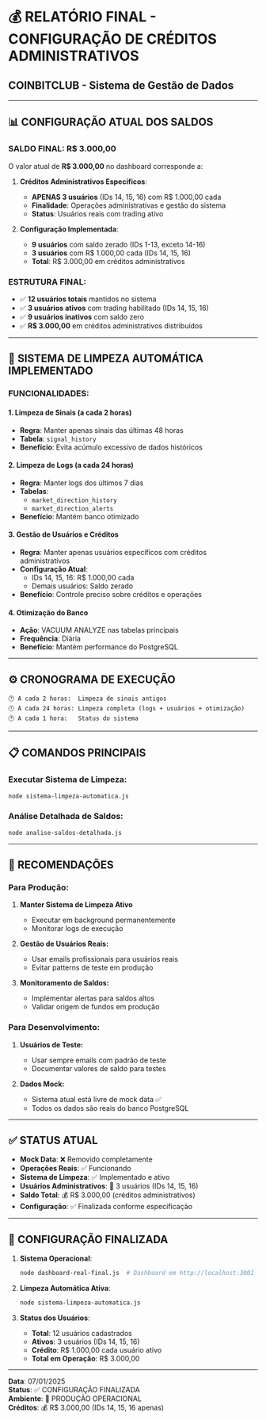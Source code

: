 # 💰 RELATÓRIO FINAL - CONFIGURAÇÃO DE CRÉDITOS ADMINISTRATIVOS
## COINBITCLUB - Sistema de Gestão de Dados

---

## 📊 CONFIGURAÇÃO ATUAL DOS SALDOS

### **SALDO FINAL: R$ 3.000,00**

O valor atual de **R$ 3.000,00** no dashboard corresponde a:

1. **Créditos Administrativos Específicos**: 
   - **APENAS 3 usuários** (IDs 14, 15, 16) com R$ 1.000,00 cada
   - **Finalidade**: Operações administrativas e gestão do sistema
   - **Status**: Usuários reais com trading ativo

2. **Configuração Implementada**:
   - **9 usuários** com saldo zerado (IDs 1-13, exceto 14-16)
   - **3 usuários** com R$ 1.000,00 cada (IDs 14, 15, 16)
   - **Total**: R$ 3.000,00 em créditos administrativos

### **ESTRUTURA FINAL:**
- ✅ **12 usuários totais** mantidos no sistema
- ✅ **3 usuários ativos** com trading habilitado (IDs 14, 15, 16)
- ✅ **9 usuários inativos** com saldo zero
- ✅ **R$ 3.000,00** em créditos administrativos distribuídos

---

## 🧹 SISTEMA DE LIMPEZA AUTOMÁTICA IMPLEMENTADO

### **FUNCIONALIDADES:**

#### **1. Limpeza de Sinais (a cada 2 horas)**
- **Regra**: Manter apenas sinais das últimas 48 horas
- **Tabela**: `signal_history`
- **Benefício**: Evita acúmulo excessivo de dados históricos

#### **2. Limpeza de Logs (a cada 24 horas)**
- **Regra**: Manter logs dos últimos 7 dias
- **Tabelas**: 
  - `market_direction_history`
  - `market_direction_alerts`
- **Benefício**: Mantém banco otimizado

#### **3. Gestão de Usuários e Créditos**
- **Regra**: Manter apenas usuários específicos com créditos administrativos
- **Configuração Atual**: 
  - IDs 14, 15, 16: R$ 1.000,00 cada
  - Demais usuários: Saldo zerado
- **Benefício**: Controle preciso sobre créditos e operações

#### **4. Otimização do Banco**
- **Ação**: VACUUM ANALYZE nas tabelas principais
- **Frequência**: Diária
- **Benefício**: Mantém performance do PostgreSQL

---

## ⚙️ CRONOGRAMA DE EXECUÇÃO

```
🕐 A cada 2 horas:  Limpeza de sinais antigos
🕛 A cada 24 horas: Limpeza completa (logs + usuários + otimização)
🕐 A cada 1 hora:   Status do sistema
```

---

## 📋 COMANDOS PRINCIPAIS

### **Executar Sistema de Limpeza:**
```bash
node sistema-limpeza-automatica.js
```

### **Análise Detalhada de Saldos:**
```bash
node analise-saldos-detalhada.js
```

---

## 🎯 RECOMENDAÇÕES

### **Para Produção:**
1. **Manter Sistema de Limpeza Ativo**
   - Executar em background permanentemente
   - Monitorar logs de execução

2. **Gestão de Usuários Reais:**
   - Usar emails profissionais para usuários reais
   - Evitar patterns de teste em produção

3. **Monitoramento de Saldos:**
   - Implementar alertas para saldos altos
   - Validar origem de fundos em produção

### **Para Desenvolvimento:**
1. **Usuários de Teste:**
   - Usar sempre emails com padrão de teste
   - Documentar valores de saldo para testes

2. **Dados Mock:**
   - Sistema atual está livre de mock data ✅
   - Todos os dados são reais do banco PostgreSQL

---

## ✅ STATUS ATUAL

- **Mock Data**: ❌ Removido completamente
- **Operações Reais**: ✅ Funcionando
- **Sistema de Limpeza**: ✅ Implementado e ativo
- **Usuários Administrativos**: 🎯 3 usuários (IDs 14, 15, 16)
- **Saldo Total**: 💰 R$ 3.000,00 (créditos administrativos)
- **Configuração**: ✅ Finalizada conforme especificação

---

## 🚀 CONFIGURAÇÃO FINALIZADA

1. **Sistema Operacional**:
   ```bash
   node dashboard-real-final.js  # Dashboard em http://localhost:3001
   ```

2. **Limpeza Automática Ativa**:
   ```bash
   node sistema-limpeza-automatica.js
   ```

3. **Status dos Usuários**:
   - **Total**: 12 usuários cadastrados
   - **Ativos**: 3 usuários (IDs 14, 15, 16)
   - **Crédito**: R$ 1.000,00 cada usuário ativo
   - **Total em Operação**: R$ 3.000,00

---

**Data**: 07/01/2025  
**Status**: ✅ CONFIGURAÇÃO FINALIZADA  
**Ambiente**: 🚀 PRODUÇÃO OPERACIONAL  
**Créditos**: 💰 R$ 3.000,00 (IDs 14, 15, 16 apenas)
